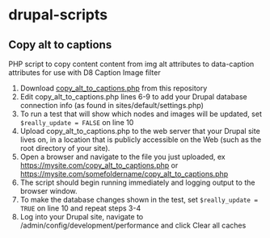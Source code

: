 # drupal-scripts

## Copy alt to captions
PHP script to copy content content from img alt attributes to data-caption attributes for use with D8 Caption Image filter

1. Download [copy_alt_to_captions.php](https://github.com/lizkrznarich/drupal-scripts/blob/master/copy_alt_to_captions.php) from this repository
2. Edit copy_alt_to_captions.php lines 6-9 to add your Drupal database connection info (as found in sites/default/settings.php)
3. To run a test that will show which nodes and images will be updated, set ```$really_update = FALSE``` on line 10
4. Upload copy_alt_to_captions.php to the web server that your Drupal site lives on, in a location that is publicly accessible on the Web (such as the root directory of your site).
5. Open a browser and navigate to the file you just uploaded, ex https://mysite.com/copy_alt_to_captions.php or https://mysite.com/somefoldername/copy_alt_to_captions.php
6. The script should begin running immediately and logging output to the browser window.
7. To make the database changes shown in the test, set ```$really_update = TRUE``` on line 10 and repeat steps 3-4
8. Log into your Drupal site, navigate to /admin/config/development/performance and click Clear all caches
